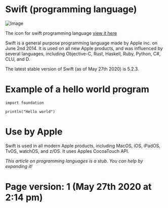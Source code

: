 # Swift (programming language)

![Image](https://upload.wikimedia.org/wikipedia/commons/2/20/Swift_logo_with_text.svg "icon")

The icon for swift programming language [view it here](https://upload.wikimedia.org/wikipedia/commons/2/20/Swift_logo_with_text.svg)

Swift is a general purpose programming language made by Apple inc. on June 2nd 2014. It is used on all new Apple products, and was influenced by several languages, including Objective-C, Rust, Haskell, Ruby, Python, C#, CLU, and D. 

The latest stable version of Swift (as of May 27th 2020) is 5.2.3.

# Example of a hello world program

`import foundation`

`println("Hello world")`

# Use by Apple

Swift is used in all modern Apple products, including MacOS, iOS, iPadOS, TvOS, watchOS, and z/OS. It uses Apples CocoaTouch API.

_This article on programming languages is a stub. You can help by expanding it!_

# Page version: 1 (May 27th 2020 at 2:14 pm)
